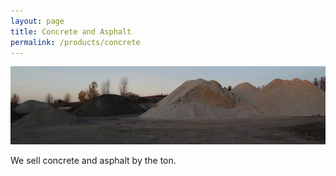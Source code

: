 ```yaml
---
layout: page
title: Concrete and Asphalt
permalink: /products/concrete
---
```


![Concrete and Asphalt](/assets/images/concreteandasphalt.png)

We sell concrete and asphalt by the ton.

